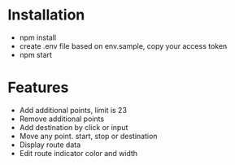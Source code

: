 # Installation

- npm install
- create .env file based on env.sample, copy your access token
- npm start

# Features
- Add additional points, limit is 23
- Remove additional points
- Add destination by click or input
- Move any point. start, stop or destination
- Display route data
- Edit route indicator color and width
